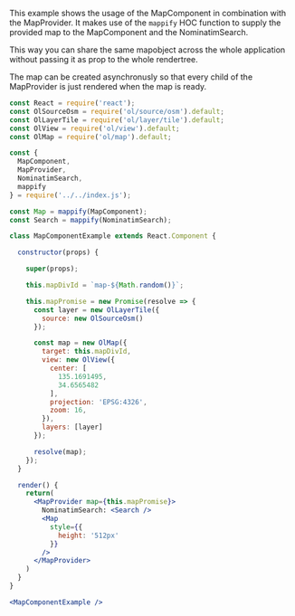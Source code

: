 This example shows the usage of the MapComponent in combination with the MapProvider.
It makes use of the `mappify` HOC function to supply the provided map to the MapComponent
and the NominatimSearch.

This way you can share the same mapobject across the whole application without passing
it as prop to the whole rendertree.

The map can be created asynchronusly so that every child of the MapProvider is just
rendered when the map is ready.

```jsx
const React = require('react');
const OlSourceOsm = require('ol/source/osm').default;
const OlLayerTile = require('ol/layer/tile').default;
const OlView = require('ol/view').default;
const OlMap = require('ol/map').default;

const {
  MapComponent,
  MapProvider,
  NominatimSearch,
  mappify
} = require('../../index.js');

const Map = mappify(MapComponent);
const Search = mappify(NominatimSearch);

class MapComponentExample extends React.Component {

  constructor(props) {

    super(props);

    this.mapDivId = `map-${Math.random()}`;

    this.mapPromise = new Promise(resolve => {
      const layer = new OlLayerTile({
        source: new OlSourceOsm()
      });

      const map = new OlMap({
        target: this.mapDivId,
        view: new OlView({
          center: [
            135.1691495,
            34.6565482
          ],
          projection: 'EPSG:4326',
          zoom: 16,
        }),
        layers: [layer]
      });

      resolve(map);
    });
  }

  render() {
    return(
      <MapProvider map={this.mapPromise}>
        NominatimSearch: <Search />
        <Map
          style={{
            height: '512px'
          }}
        />
      </MapProvider>
    )
  }
}

<MapComponentExample />
```